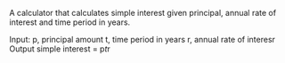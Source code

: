 A calculator that calculates simple interest given principal, annual rate of interest and time period in years.

Input:
 p, principal amount
 t, time period in years
 r, annual rate of interesr
Output
 simple interest = p*t*r
